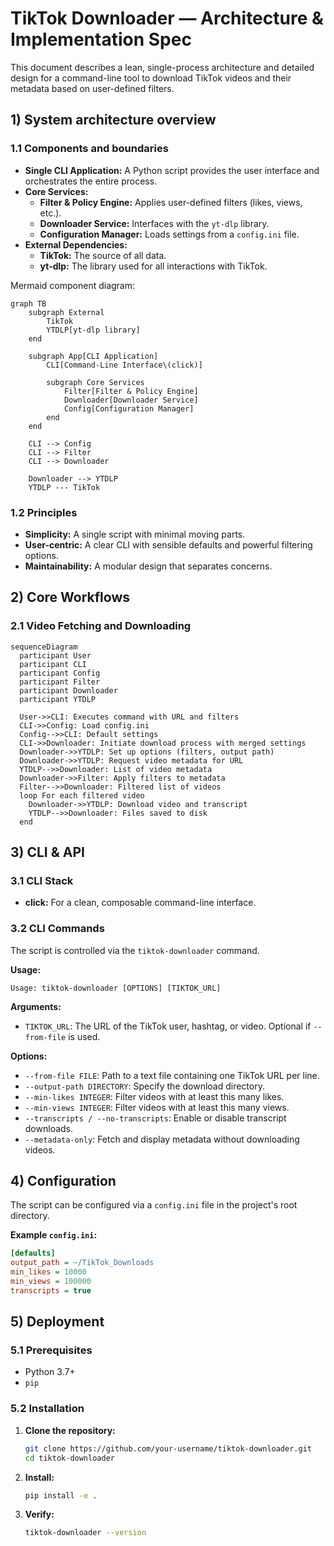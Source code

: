 # TikTok Downloader — Architecture & Implementation Spec

This document describes a lean, single-process architecture and detailed design for a command-line tool to download TikTok videos and their metadata based on user-defined filters.

## 1) System architecture overview

### 1.1 Components and boundaries

- **Single CLI Application:** A Python script provides the user interface and orchestrates the entire process.
- **Core Services:**
  - **Filter & Policy Engine:** Applies user-defined filters (likes, views, etc.).
  - **Downloader Service:** Interfaces with the `yt-dlp` library.
  - **Configuration Manager:** Loads settings from a `config.ini` file.
- **External Dependencies:**
  - **TikTok:** The source of all data.
  - **yt-dlp:** The library used for all interactions with TikTok.

Mermaid component diagram:
```mermaid
graph TB
    subgraph External
        TikTok
        YTDLP[yt-dlp library]
    end

    subgraph App[CLI Application]
        CLI[Command-Line Interface\(click)]

        subgraph Core Services
            Filter[Filter & Policy Engine]
            Downloader[Downloader Service]
            Config[Configuration Manager]
        end
    end

    CLI --> Config
    CLI --> Filter
    CLI --> Downloader

    Downloader --> YTDLP
    YTDLP --- TikTok
```

### 1.2 Principles

- **Simplicity:** A single script with minimal moving parts.
- **User-centric:** A clear CLI with sensible defaults and powerful filtering options.
- **Maintainability:** A modular design that separates concerns.

## 2) Core Workflows

### 2.1 Video Fetching and Downloading

```mermaid
sequenceDiagram
  participant User
  participant CLI
  participant Config
  participant Filter
  participant Downloader
  participant YTDLP

  User->>CLI: Executes command with URL and filters
  CLI->>Config: Load config.ini
  Config-->>CLI: Default settings
  CLI->>Downloader: Initiate download process with merged settings
  Downloader->>YTDLP: Set up options (filters, output path)
  Downloader->>YTDLP: Request video metadata for URL
  YTDLP-->>Downloader: List of video metadata
  Downloader->>Filter: Apply filters to metadata
  Filter-->>Downloader: Filtered list of videos
  loop For each filtered video
    Downloader->>YTDLP: Download video and transcript
    YTDLP-->>Downloader: Files saved to disk
  end
```

## 3) CLI & API

### 3.1 CLI Stack

- **click:** For a clean, composable command-line interface.

### 3.2 CLI Commands

The script is controlled via the `tiktok-downloader` command.

**Usage:**
```
Usage: tiktok-downloader [OPTIONS] [TIKTOK_URL]
```

**Arguments:**
- `TIKTOK_URL`: The URL of the TikTok user, hashtag, or video. Optional if `--from-file` is used.

**Options:**
- `--from-file FILE`: Path to a text file containing one TikTok URL per line.
- `--output-path DIRECTORY`: Specify the download directory.
- `--min-likes INTEGER`: Filter videos with at least this many likes.
- `--min-views INTEGER`: Filter videos with at least this many views.
- `--transcripts / --no-transcripts`: Enable or disable transcript downloads.
- `--metadata-only`: Fetch and display metadata without downloading videos.

## 4) Configuration

The script can be configured via a `config.ini` file in the project's root directory.

**Example `config.ini`:**
```ini
[defaults]
output_path = ~/TikTok_Downloads
min_likes = 10000
min_views = 100000
transcripts = true
```

## 5) Deployment

### 5.1 Prerequisites

- Python 3.7+
- `pip`

### 5.2 Installation

1.  **Clone the repository:**
    ```bash
    git clone https://github.com/your-username/tiktok-downloader.git
    cd tiktok-downloader
    ```
2.  **Install:**
    ```bash
    pip install -e .
    ```
3.  **Verify:**
    ```bash
    tiktok-downloader --version
    ```
